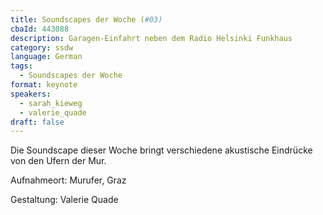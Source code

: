```yaml
---
title: Soundscapes der Woche (#03)
cbaId: 443088
description: Garagen-Einfahrt neben dem Radio Helsinki Funkhaus
category: ssdw
language: German
tags:
  - Soundscapes der Woche
format: keynote
speakers:
  - sarah_kieweg
  - valerie_quade
draft: false
---
```

Die Soundscape dieser Woche bringt verschiedene akustische Eindrücke von den Ufern der Mur.

Aufnahmeort: Murufer, Graz

Gestaltung: Valerie Quade

